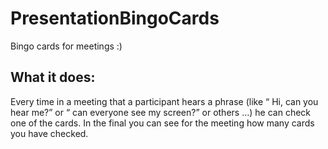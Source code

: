 # PresentationBingoCards
Bingo cards for meetings :)

## What it does: 

Every time in a meeting that a participant hears a phrase (like “ Hi, can you hear me?” or “ can everyone see my screen?” or others …)  he can check one of the cards. In the final you can see for the meeting how many cards you have checked.



